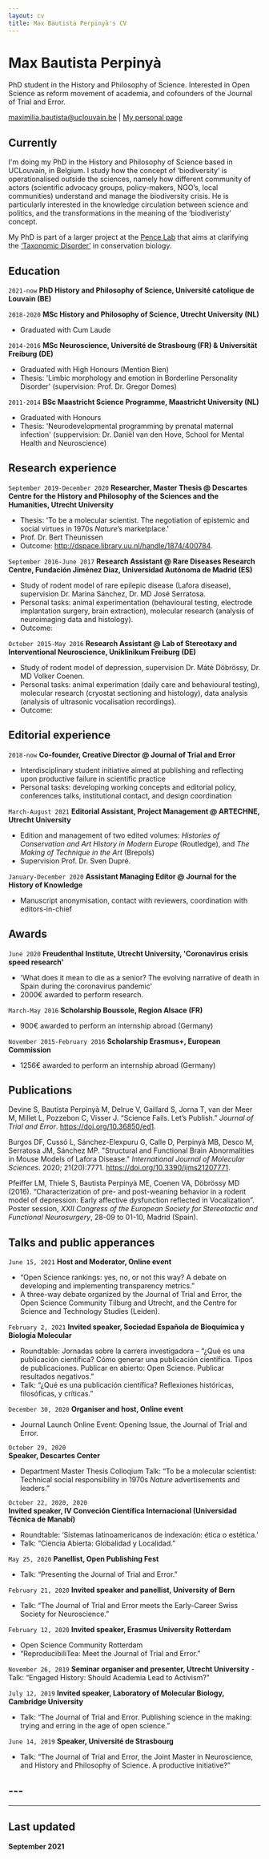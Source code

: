 ```yaml
---
layout: cv
title: Max Bautista Perpinyà's CV
---
```

# Max Bautista Perpinyà
PhD student in the History and Philosophy of Science. Interested in Open Science as reform movement of academia, and cofounders of the Journal of Trial and Error.
<div id="webaddress">
<a href="mailto:maximilia.bautista@uclouvain.be">maximilia.bautista@uclouvain.be</a>
| <a href="https://www.oliviodare.com/">My personal page</a>
</div>


## Currently

I'm doing my PhD in the History and Philosophy of Science based in UCLouvain, in Belgium. I study how the concept of ‘biodiversity’ is operationalised outside the sciences, namely how different community of actors (scientific advocacy groups, policy-makers, NGO’s, local communities) understand and manage the biodiversity crisis. He is particularly interested in the knowledge circulation between science and politics, and the transformations in the meaning of the ‘biodiveristy’ concept.

My PhD is part of a larger project at the <a href="https://pencelab.be">Pence Lab</a> that aims at clarifying the <a href="https://blog.pencelab.be/2021/mapping-and-responding-to-taxonomic-disorder/">‘Taxonomic Disorder’</a> in conservation biology.



## Education

`2021-now`
__PhD History and Philosophy of Science, Université catolique de Louvain (BE)__

`2018-2020`
__MSc History and Philosophy of Science, Utrecht University (NL)__
- Graduated with Cum Laude

`2014-2016`
__MSc Neuroscience, Université de Strasbourg (FR) & Universität Freiburg (DE)__
- Graduated with High Honours (Mention Bien)
- Thesis: 'Limbic morphology and emotion in Borderline Personality Disorder' (supervision: Prof. Dr. Gregor Domes)

`2011-2014`
__BSc Maastricht Science Programme, Maastricht University (NL)__
- Graduated with Honours
- Thesis: 'Neurodevelopmental programming by prenatal maternal infection' (suppervision: Dr. Daniël van den Hove, School for Mental Health and Neuroscience)

## Research experience

`September 2019-December 2020`
__Researcher, Master Thesis @ Descartes Centre for the History and Philosophy of the Sciences and the Humanities, Utrecht University__
- Thesis: 'To be a molecular scientist. The negotiation of epistemic and social virtues in 1970s *Nature*’s marketplace.'
- Prof. Dr. Bert Theunissen
- Outcome: <a href="http://dspace.library.uu.nl/handle/1874/400784/">http://dspace.library.uu.nl/handle/1874/400784</a>.

`September 2016-June 2017`
__Research Assistant @ Rare Diseases Research Centre, Fundación Jiménez Díaz, Universidad Autónoma de Madrid (ES)__
- Study of rodent model of rare epilepic disease (Lafora disease), supervision Dr. Marina Sánchez, Dr. MD José Serratosa.
- Personal tasks: animal experimentation (behavioural testing, electrode implantation surgery, brain extraction), molecular research (analysis of neuroimaging data and histology).
- Outcome:

`October 2015-May 2016`
__Research Assistant @ Lab of Stereotaxy and Interventional Neuroscience, Uniklinikum Freiburg (DE)__ 
- Study of rodent model of depression, supervision Dr. Máté Döbrössy, Dr. MD Volker Coenen.
- Personal tasks: animal experimation (daily care and behavioural testing), molecular research (cryostat sectioning and histology), data analysis (analysis of ultrasonic vocalisation recordings).
- Outcome:


## Editorial experience

`2018-now`
__Co-founder, Creative Director @ Journal of Trial and Error__
-  Interdisciplinary student initiative aimed at publishing and reflecting upon productive failure in scientific practice
-  Personal tasks: developing working concepts and editorial policy, conferences talks, institutional contact, and design coordination

`March-August 2021`
__Editorial Assistant, Project Management @ ARTECHNE, Utrecht University__
-   Edition and management of two edited volumes: *Histories of Conservation and Art History in Modern Europe* (Routledge), and *The Making of Technique in the Art* (Brepols)
-   Supervision Prof. Dr. Sven Dupré.

 `January-December 2020`
__Assistant Managing Editor @  Journal for the History of Knowledge__
- Manuscript anonymisation, contact with reviewers, coordination with editors-in-chief

## Awards
`June 2020`
__Freudenthal Institute, Utrecht University, 'Coronavirus crisis speed research'__
- 'What does it mean to die as a senior? The evolving narrative of death in Spain during the coronavirus pandemic'	
- 2000€ awarded to perform research.
	
`March-May 2016`
__Scholarship Boussole, Region Alsace (FR)__
- 900€ awarded to perform an internship abroad (Germany)
	
`November 2015-February 2016`
__Scholarship Erasmus+,	European Commission__
- 1256€ awarded to perform an internship abroad (Germany)



## Publications
Devine S, Bautista Perpinyà M, Delrue V, Gaillard S, Jorna T, van der Meer M, Millet L, Pozzebon C, Visser J. “Science Fails. Let’s Publish.” *Journal of Trial and Error*. <a href="https://doi.org/10.36850/ed1">https://doi.org/10.36850/ed1</a>.

Burgos DF, Cussó L, Sánchez-Elexpuru G, Calle D, Perpinyà MB, Desco M, Serratosa JM, Sánchez MP. "Structural and Functional Brain Abnormalities in Mouse Models of Lafora Disease." *International Journal of Molecular Sciences*. 2020; 21(20):7771. <a href="https://doi.org/10.3390/ijms21207771">https://doi.org/10.3390/ijms21207771</a>.

Pfeiffer LM, Thiele S, Bautista Perpinyà ME, Coenen VA, Döbrössy MD (2016). “Characterization of pre- and post-weaning behavior in a rodent model of depression: Early affective dysfunction reflected in Vocalization”. Poster session, *XXII Congress of the European Society for Stereotactic and Functional Neurosurgery*, 28-09 to 01-10, Madrid (Spain).

## Talks and public apperances
`June 15, 2021`
__Host and Moderator, Online event__
- “Open Science rankings: yes, no, or not this way? A debate on developing and implementing transparency metrics.”
- A three-way debate organized by the Journal of Trial and Error, the Open Science Community Tilburg and Utrecht, and the Centre for Science and Technology Studies (Leiden).
	
`February 2, 2021`
__Invited speaker, Sociedad Española de Bioquímica y Biología Molecular__ 
- Roundtable: Jornadas sobre la carrera investigadora – “¿Qué es una publicación científica? Cómo generar una publicación científica. Tipos de publicaciones. Publicar en abierto: Open Science.  Publicar resultados negativos.” 
- Talk: “¿Qué es una publicación científica? Reflexiones históricas, filosóficas, y críticas.”

`December 30, 2020`	
__Organiser and host, Online event__
- Journal Launch Online Event: Opening Issue, the Journal of Trial and Error.

`October 29, 2020`	
__Speaker, Descartes Center__
- Department Master Thesis Colloqium Talk: “To be a molecular scientist: Technical social responsibility in 1970s *Nature* advertisements and leaders.”
	
`October 22, 2020, 2020`	
__Invited speaker, IV Conveción Científica Internacional (Universidad Técnica de Manabí)__
- Roundtable: ‘Sistemas latinoamericanos de indexación: ética o estética.’ 
- Talk: “Ciencia Abierta: Globalidad y Localidad.”

	
`May 25, 2020`
__Panellist, Open Publishing Fest__
- Talk: “Presenting the Journal of Trial and Error.”
	
`February 21, 2020`
__Invited speaker and panellist, University of Bern__
- Talk: “The Journal of Trial and Error meets the Early-Career Swiss Society for Neuroscience.”

	
`February 12, 2020`
__Invited speaker, Erasmus University Rotterdam__
- Open Science Community Rotterdam
- “ReproducibiliTea: Meet the Journal of Trial and Error.”	

	
`November 26, 2019`
__Seminar organiser and presenter, Utrecht University__ - Talk: “Engaged History: Should Academia Lead to Activism?"
	
`July 12, 2019`
__Invited speaker, Laboratory of Molecular Biology, Cambridge University__
- Talk: “The Journal of Trial and Error. Publishing science in the making: trying and erring in the age of open science.”

`June 14, 2019`
__Speaker, Université de Strasbourg__
- Talk: “The Journal of Trial and Error, the Joint Master in Neuroscience, and History and Philosophy of Science. A productive initiative?”



## ---
---
## Last updated
__September 2021__



